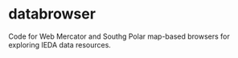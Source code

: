 # databrowser
Code for Web Mercator and Southg Polar map-based browsers for exploring IEDA data resources.
